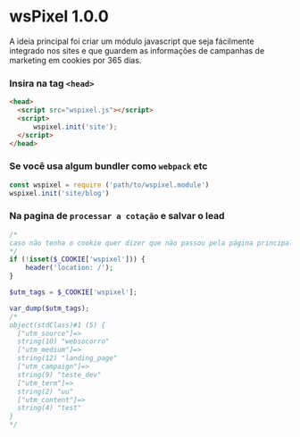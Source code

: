 # wsPixel 1.0.0
A ideia principal foi criar um módulo javascript que seja fácilmente integrado nos sites e que guardem as informações de campanhas de marketing em cookies por 365 dias.


### Insira na tag `<head>`
```html
<head>
  <script src="wspixel.js"></script>
  <script>
      wspixel.init('site');
  </script>
</head>
```

### Se você usa algum bundler como `webpack` etc

```javascript
const wspixel = require ('path/to/wspixel.module')
wspixel.init('site/blog')
```

### Na pagina de `processar a cotação` e salvar o lead
```php
/*
caso não tenha o cookie quer dizer que não passou pela página principal, redirecione pra ela.
*/
if (!isset($_COOKIE['wspixel'])) {
    header('location: /');
}

$utm_tags = $_COOKIE['wspixel'];

var_dump($utm_tags);
/*
object(stdClass)#1 (5) {
  ["utm_source"]=>
  string(10) "websocorro"
  ["utm_medium"]=>
  string(12) "landing_page"
  ["utm_campaign"]=>
  string(9) "teste_dev"
  ["utm_term"]=>
  string(2) "uu"
  ["utm_content"]=>
  string(4) "test"
}
*/
```